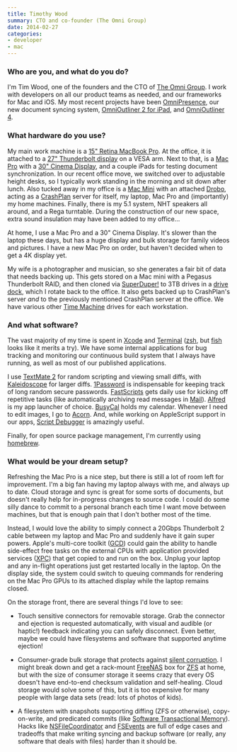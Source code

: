 ```yaml
---
title: Timothy Wood
summary: CTO and co-founder (The Omni Group)
date: 2014-02-27
categories:
- developer
- mac
---
```


### Who are you, and what do you do?

I'm Tim Wood, one of the founders and the CTO of [The Omni Group](https://www.omnigroup.com/ "The Omni Group's website."). I work with developers on all our product teams as needed, and our frameworks for Mac and iOS. My most recent projects have been [OmniPresence][], our new document syncing system, [OmniOutliner 2 for iPad][omnioutliner-ios], and [OmniOutliner 4][omnioutliner].

### What hardware do you use?

My main work machine is a [15" Retina MacBook Pro][macbook-pro]. At the office, it is attached to a [27" Thunderbolt display][thunderbolt-display] on a VESA arm. Next to that, is a [Mac Pro][mac-pro] with a [30" Cinema Display][cinema-display], and a couple iPads for testing document synchronization. In our recent office move, we switched over to adjustable height desks, so I typically work standing in the morning and sit down after lunch. Also tucked away in my office is a [Mac Mini][mac-mini] with an attached [Drobo][], acting as a [CrashPlan][] server for itself, my laptop, Mac Pro and (importantly) my home machines. Finally, there is my 5.1 system, NHT speakers all around, and a Rega turntable. During the construction of our new space, extra sound insulation may have been added to my office...

At home, I use a Mac Pro and a 30" Cinema Display. It's slower than the laptop these days, but has a huge display and bulk storage for family videos and pictures. I have a new Mac Pro on order, but haven't decided when to get a 4K display yet.

My wife is a photographer and musician, so she generates a fair bit of data that needs backing up. This gets stored on a Mac mini with a Pegasus Thunderbolt RAID, and then cloned via [SuperDuper!][superduper] to 3TB drives in a [drive dock][voyager-s3], which I rotate back to the office. It also gets backed up to CrashPlan's server *and* to the previously mentioned CrashPlan server at the office. We have various other [Time Machine][time-machine] drives for each workstation.

### And what software?

The vast majority of my time is spent in [Xcode][] and [Terminal][] ([zsh][], but [fish][] looks like it merits a try). We have some internal applications for bug tracking and monitoring our continuous build system that I always have running, as well as most of our published applications.

I use [TextMate 2][textmate] for random scripting and viewing small diffs, with [Kaleidoscope][] for larger diffs. [1Password][] is indispensable for keeping track of long random secure passwords. [FastScripts][] gets daily use for kicking off repetitive tasks (like automatically archiving read messages in [Mail][]). [Alfred][] is my app launcher of choice. [BusyCal][] holds my calendar. Whenever I need to edit images, I go to [Acorn][]. And, while working on AppleScript support in our apps, [Script Debugger][script-debugger] is amazingly useful.

Finally, for open source package management, I'm currently using [homebrew][].

### What would be your dream setup?

Refreshing the Mac Pro is a nice step, but there is still a lot of room left for improvement. I'm a big fan having my laptop always with me, and always up to date. Cloud storage and sync is great for some sorts of documents, but doesn't really help for in-progress changes to source code. I could do some silly dance to commit to a personal branch each time I want move between machines, but that is enough pain that I don't bother most of the time.

Instead, I would love the ability to simply connect a 20Gbps Thunderbolt 2 cable between my laptop and Mac Pro and suddenly have it gain super powers. Apple's multi-core toolkit ([GCD](http://developer.apple.com/library/ios/#documentation/Performance/Reference/GCD_libdispatch_Ref/Reference/reference.html "The documentation for the Grand Central Dispatch system.")) could gain the ability to handle side-effect free tasks on the external CPUs with application provided services ([XPC](http://developer.apple.com/library/mac/#documentation/MacOSX/Conceptual/BPSystemStartup/Chapters/CreatingXPCServices.html "The documentation for the XPC services API.")) that get copied to and run on the box. Unplug your laptop and any in-flight operations just get restarted locally in the laptop. On the display side, the system could switch to queuing commands for rendering on the Mac Pro GPUs to its attached display while the laptop remains closed.

On the storage front, there are several things I'd love to see:

* Touch sensitive connectors for removable storage. Grab the connector and ejection is requested automatically, with visual and audible (or haptic!) feedback indicating you can safely disconnect. Even better, maybe we could have filesystems and software that supported anytime ejection!
  
* Consumer-grade bulk storage that protects against [silent corruption](http://storagemojo.com/2007/09/19/cerns-data-corruption-research/ "A post about CERN's data corruption research."). I might break down and get a rack-mount [FreeNAS][] box for [ZFS](http://en.wikipedia.org/wiki/ZFS "The Wikipedia entry for ZFS.") at home, but with the size of consumer storage it seems crazy that every OS doesn't have end-to-end checksum validation and self-healing. Cloud storage would solve some of this, but it is too expensive for many people with large data sets (read: lots of photos of kids).

* A filesystem with snapshots supporting diffing (ZFS or otherwise), copy-on-write, and predicated commits (like [Software Transactional Memory](http://en.wikipedia.org/wiki/Software_transactional_memory "The Wikipedia entry for software transactional memory.")). Hacks like [NSFileCoordinator](https://developer.apple.com/library/mac/#documentation/Foundation/Reference/NSFileCoordinator_class/Reference/Reference.html "The documentation for Cocoa's NSFileCoordinator class.") and [FSEvents](https://developer.apple.com/library/mac/#documentation/Darwin/Conceptual/FSEvents_ProgGuide/Introduction/Introduction.html "The documentation for FSEvents.") are full of edge cases and tradeoffs that make writing syncing and backup software (or really, any software that deals with files) harder than it should be.

[1password]: https://1password.com "Password management software for Mac OS X."
[acorn]: https://flyingmeat.com/acorn/ "An image editor for the Mac."
[alfred]: https://www.alfredapp.com/ "A launcher app for the Mac."
[busycal]: http://www.busymac.com/busycal/ "Advanced calendar software for Mac OS X."
[cinema-display]: https://en.wikipedia.org/wiki/Apple_Cinema_Display "An LCD display."
[crashplan]: http://web.archive.org/web/20230919121536/https://www.crashplan.com/en-us/ "An online backup service."
[drobo]: https://en.wikipedia.org/wiki/Drobo "A hardware-based backup system."
[fastscripts]: https://redsweater.com/fastscripts/ "System-wide access to Applescripts, for the Mac."
[fish]: https://fishshell.com/ "A command-line shell."
[freenas]: https://www.truenas.com/ "Network Attached Storage software."
[homebrew]: https://brew.sh/ "Command-line package manager for Mac OS X."
[kaleidoscope]: https://kaleidoscope.app/ "A file and image diff app for the Mac."
[mac-mini]: https://www.apple.com/mac-mini/ "A small desktop computer."
[mac-pro]: https://www.apple.com/mac-pro/ "The Intel-based Mac tower computer."
[macbook-pro]: https://www.apple.com/macbook-pro/ "A laptop."
[mail]: https://en.wikipedia.org/wiki/Mail_(application) "The default Mac OS X mail client."
[omnioutliner-ios]: https://apps.apple.com/us/app/omnioutliner-2/id704610906 "A to-do/task management software app."
[omnioutliner]: https://www.omnigroup.com/omnioutliner/ "To-do/task management software for Mac OS X."
[omnipresence]: https://www.omnigroup.com/more "Cloud syncing software."
[script-debugger]: https://latenightsw.com/sd4/ "An AppleScript IDE for the Mac."
[superduper]: https://shirt-pocket.com/SuperDuper/SuperDuperDescription.html "An excellent Mac backup/cloning application."
[terminal]: https://en.wikipedia.org/wiki/Terminal_(OS_X) "A console application included with Mac OS X."
[textmate]: https://macromates.com/ "A text editor for the Mac."
[thunderbolt-display]: https://www.apple.com/displays/ "A Thunderbolt-powered monitor."
[time-machine]: https://en.wikipedia.org/wiki/Time_Machine_(Mac_OS) "Backup software for the masses, included with Mac OS X 10.5."
[voyager-s3]: http://web.archive.org/web/20160101200200/http://www.amazon.com:80/NewerTech-Voyager-Revision-Docking-Solution/dp/B007TTQQIA "A hard drive docking system."
[xcode]: https://en.wikipedia.org/wiki/Xcode "An IDE for Mac developers."
[zsh]: https://www.zsh.org/ "An interactive shell and scripting language."
